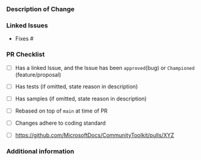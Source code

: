 <!--
 Hello, and thank you for your interest in contributing to the .NET MAUI Toolkit! 

 Before you submit please check that this work relates to one of the following:
 - Bug fix
    If you haven't yet opened an Issue that reports the bug in detail, provides a reproduction sample, and has been verified + reproduced by a member of the .NET MAUI Toolkit core team, please do that before submitting a Pull Request.
 - Feature/Proposal
    If you haven't yet submitted a Proposal that has been Championed by a .NET MAUI core team member, please instead open a Discussion at https://github.com/communitytoolkit/maui/discussions/new where we can discuss the pros/cons of the feature and its implementation. 
 Any PR submitted that does not fit with the above options will be closed.
 -->

 ### Description of Change ###

 <!-- Describe your changes here. This only needs to be brief as the linked issues below will already cover the detailed changes. -->

 ### Linked Issues ###
 <!-- Provide links to issues here (#35 will link to issue number 35). Ensure that a GitHub issue was created for your bug/proposal and it has been approved/Championed. -->

 - Fixes #

 ### PR Checklist ###
 <!--
 Please check all the things you did here and double-check that you got it all, or state why you didn't do something.

 If anything is unclear please do ask :)
 -->
 - [ ] Has a linked Issue, and the Issue has been `approved`(bug) or `Championed` (feature/proposal)
 - [ ] Has tests (if omitted, state reason in description)
 - [ ] Has samples (if omitted, state reason in description)
 - [ ] Rebased on top of `main` at time of PR
 - [ ] Changes adhere to coding standard
 - [ ] https://github.com/MicrosoftDocs/CommunityToolkit/pulls/XYZ <!-- Replace XYZ with your docs PR #. The checkbox will be automatically checked once the docs PR has been merged -->


 ### Additional information ###

 <!-- 
 Please use this to aid the reviewer, this could include stating which platform(s) have been tested
 -->
 
